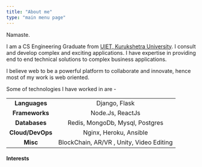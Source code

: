 ```yaml
---
title: "About me"
type: "main menu page"
---
```

Namaste.

I am a CS Engineering Graduate from [UIET, Kurukshetra University](https://www.uietkuk.ac.in/). I consult and develop complex and exciting applications. I have expertise in providing end to end technical solutions to complex business applications.

I believe web to be a powerful platform to collaborate and innovate, hence most of my work is web oriented.

Some of technologies I have worked in are  -

|||
|:---:|:---:|
| **Languages** | Django, Flask  |
| **Frameworks**  | Node.Js, ReactJs  |
| **Databases**  |  Redis, MongoDb, Mysql, Postgres |
| **Cloud/DevOps** | Nginx, Heroku, Ansible |
| **Misc** | BlockChain, AR/VR , Unity, Video Editing |




#### Interests